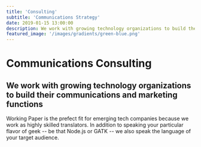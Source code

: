 ```yaml
---
title: 'Consulting'
subtitle: 'Communications Strategy'
date: 2019-01-15 13:00:00
description: We work with growing technology organizations to build their communications and marketing functions.
featured_image: '/images/gradients/green-blue.png'
---
```


# Communications Consulting
## We work with growing technology organizations to build their communications and marketing functions

Working Paper is the prefect fit for emerging tech companies because we work as highly skilled translators.  In addition to speaking your particular flavor of geek -- be that Node.js or GATK -- we also speak the language of your target audience.